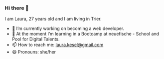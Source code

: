 ### Hi there 👋

I am Laura, 27 years old and I am living in Trier.

- 🔭 I’m currently working on becoming a web developer.
- 🌱 At the moment I’m learning in a Bootcamp at neuefische - School and Pool for Digital Talents.
- 📫 How to reach me: laura.kesel@gmail.com
- 😄 Pronouns: she/her
